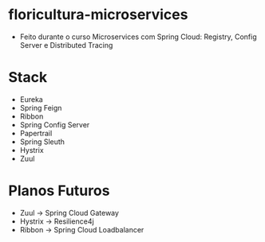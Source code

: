 # floricultura-microservices

- Feito durante o curso Microservices com Spring Cloud: Registry, Config Server e Distributed Tracing

# Stack
* Eureka
* Spring Feign
* Ribbon
* Spring Config Server
* Papertrail
* Spring Sleuth
* Hystrix
* Zuul

# Planos Futuros
* Zuul -> Spring Cloud Gateway
* Hystrix -> Resilience4j
* Ribbon -> Spring Cloud Loadbalancer

